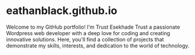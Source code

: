 # eathanblack.github.io
Welcome to my GitHub portfolio! I'm Trust Esekhade Trust a passionate Wordpress web developer with a deep love for coding and creating innovative solutions. Here, you'll find a collection of projects that demonstrate my skills, interests, and dedication to the world of technology. 
